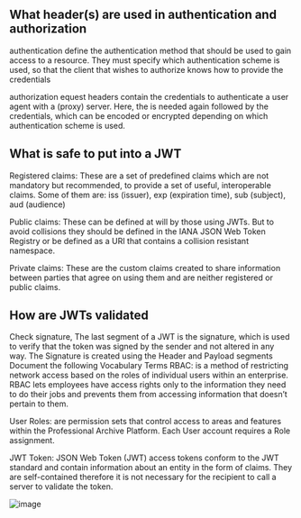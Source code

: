 ## What header(s) are used in authentication and authorization
authentication define the authentication method that should be used to gain access to a resource. They must specify which authentication scheme is used, so that the client that wishes to authorize knows how to provide the credentials

authorization equest headers contain the credentials to authenticate a user agent with a (proxy) server. Here, the <type> is needed again followed by the credentials, which can be encoded or encrypted depending on which authentication scheme is used.

## What is safe to put into a JWT
Registered claims: These are a set of predefined claims which are not mandatory but recommended, to provide a set of useful, interoperable claims. Some of them are: iss (issuer), exp (expiration time), sub (subject), aud (audience)

Public claims: These can be defined at will by those using JWTs. But to avoid collisions they should be defined in the IANA JSON Web Token Registry or be defined as a URI that contains a collision resistant namespace.

Private claims: These are the custom claims created to share information between parties that agree on using them and are neither registered or public claims.

## How are JWTs validated
Check signature, The last segment of a JWT is the signature, which is used to verify that the token was signed by the sender and not altered in any way. The Signature is created using the Header and Payload segments
Document the following Vocabulary Terms
RBAC: is a method of restricting network access based on the roles of individual users within an enterprise. RBAC lets employees have access rights only to the information they need to do their jobs and prevents them from accessing information that doesn’t pertain to them.

User Roles: are permission sets that control access to areas and features within the Professional Archive Platform. Each User account requires a Role assignment.

JWT Token: JSON Web Token (JWT) access tokens conform to the JWT standard and contain information about an entity in the form of claims. They are self-contained therefore it is not necessary for the recipient to call a server to validate the token.

![image](https://camo.githubusercontent.com/c5ad258fb1329c18422087ab57c45f4836d1967c4cc2f2f78621129f589c42e9/68747470733a2f2f7777772e6f6b74612e636f6d2f73697465732f64656661756c742f66696c65732f7374796c65732f31363430775f7363616c65642f7075626c69632f6d656469612f696d6167652f323032302d31302f41757468656e7469636174696f6e5f76735f417574686f72697a6174696f6e2e706e673f69746f6b3d7542465243667777)